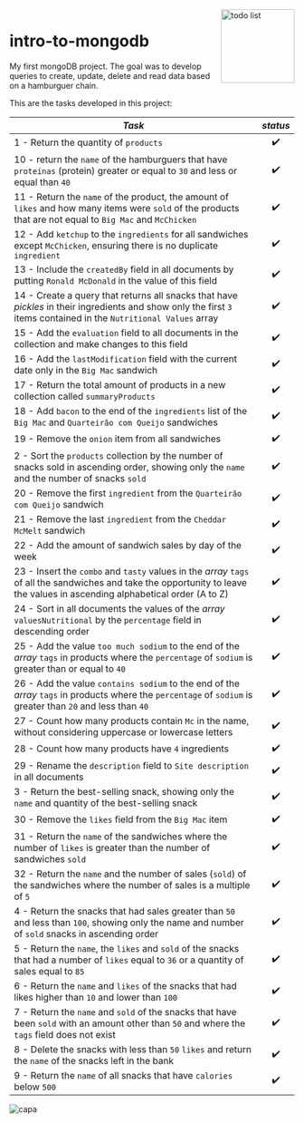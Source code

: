 <div style="display: inline_block">    
  <img align="right" alt="todo list"  width="130px" src="https://media0.giphy.com/media/tAjb5pyCEBhEb8jWxC/giphy.gif?cid=ecf05e473ujrk5m96tz6dagzpdxct8wq48nc1w9e9hud8h35&rid=giphy.gif&ct=s" />   
</div>

# intro-to-mongodb
My first mongoDB project. The goal was to develop queries to create, update, delete and read data based on a hamburguer chain. 

This are the tasks developed in this project: 

*Task* | *status*
--- | :---:
1 - Return the quantity of `products` | :heavy_check_mark:
10 - return the `name` of the hamburguers that have `proteínas` (protein) greater or equal to `30` and less or equal than `40` | :heavy_check_mark:
11 - Return the `name` of the product, the amount of `likes` and how many items were `sold` of the products that are not equal to `Big Mac` and `McChicken` | :heavy_check_mark:
12 - Add `ketchup` to the `ingredients` for all sandwiches except `McChicken`, ensuring there is no duplicate `ingredient` | :heavy_check_mark:
13 - Include the `createdBy` field in all documents by putting `Ronald McDonald` in the value of this field | :heavy_check_mark:
14 - Create a query that returns all snacks that have *pickles* in their ingredients and show only the first `3` items contained in the `Nutritional Values` array | :heavy_check_mark:
15 - Add the `evaluation` field to all documents in the collection and make changes to this field | :heavy_check_mark:
16 - Add the `lastModification` field with the current date only in the `Big Mac` sandwich | :heavy_check_mark:
17 - Return the total amount of products in a new collection called `summaryProducts` | :heavy_check_mark:
18 - Add `bacon` to the end of the `ingredients` list of the `Big Mac` and `Quarteirão com Queijo` sandwiches | :heavy_check_mark:
19 - Remove the `onion` item from all sandwiches | :heavy_check_mark:
2 - Sort the `products` collection by the number of snacks sold in ascending order, showing only the `name` and the number of snacks `sold` | :heavy_check_mark:
20 - Remove the first `ingredient` from the `Quarteirão com Queijo` sandwich | :heavy_check_mark:
21 - Remove the last `ingredient` from the `Cheddar McMelt` sandwich | :heavy_check_mark:
22 - Add the amount of sandwich sales by day of the week | :heavy_check_mark:
23 - Insert the `combo` and `tasty` values ​​in the _array_ `tags` of all the sandwiches and take the opportunity to leave the values ​​in ascending alphabetical order (A to Z) | :heavy_check_mark:
24 - Sort in all documents the values ​​of the _array_ `valuesNutritional` by the `percentage` field in descending order | :heavy_check_mark:
25 - Add the value `too much sodium` to the end of the _array_ `tags` in products where the `percentage` of `sodium` is greater than or equal to `40` | :heavy_check_mark:
26 - Add the value `contains sodium` to the end of the _array_ `tags` in products where the `percentage` of `sodium` is greater than `20` and less than `40` | :heavy_check_mark:
27 - Count how many products contain `Mc` in the name, without considering uppercase or lowercase letters | :heavy_check_mark:
28 - Count how many products have `4` ingredients | :heavy_check_mark:
29 - Rename the `description` field to `Site description` in all documents | :heavy_check_mark:
3 - Return the best-selling snack, showing only the `name` and quantity of the best-selling snack | :heavy_check_mark:
30 - Remove the `likes` field from the `Big Mac` item | :heavy_check_mark:
31 - Return the `name` of the sandwiches where the number of `likes` is greater than the number of sandwiches `sold` | :heavy_check_mark:
32 - Return the `name` and the number of sales (`sold`) of the sandwiches where the number of sales is a multiple of `5` | :heavy_check_mark:
4 - Return the snacks that had sales greater than `50` and less than `100`, showing only the name and number of `sold` snacks in ascending order | :heavy_check_mark:
5 - Return the `name`, the `likes` and `sold` of the snacks that had a number of `likes` equal to `36` or a quantity of sales equal to `85` | :heavy_check_mark:
6 - Return the `name` and `likes` of the snacks that had likes higher than `10` and lower than `100` | :heavy_check_mark:
7 - Return the `name` and `sold` of the snacks that have been `sold` with an amount other than `50` and where the `tags` field does not exist | :heavy_check_mark:
8 - Delete the snacks with less than `50` `likes` and return the `name` of the snacks left in the bank | :heavy_check_mark:
9 - Return the `name` of all snacks that have `calories` below `500` | :heavy_check_mark:


<div>
   <img align="center" alt="capa" src="https://user-images.githubusercontent.com/95686401/201725174-cbebb21b-7951-4231-a898-ce52503c459e.png" />
</div>
